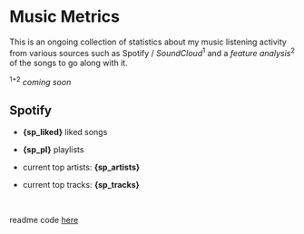# Music Metrics

This is an ongoing collection of statistics about my music listening activity from various sources such as Spotify / *SoundCloud*<sup>1</sup> and a *feature analysis*<sup>2</sup> of the songs to go along with it.

<sup>1+2</sup> *coming soon*

## Spotify

- **{sp_liked}** liked songs
- **{sp_pl}** playlists

- current top artists: **{sp_artists}**

- current top tracks: **{sp_tracks}**

<br>

readme code [here](https://github.com/gargakshit/gargakshit)
